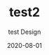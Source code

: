 ---
title: test2
subtitle: test Design
layout: default
modal-id: 20
date: 2020-08-01
img: gallery_test_3.jpg
thumbnail: gallery_test_3.jpg
alt: image-alt
project-date: july 2020
client: Start Bootstrap
category: Web Development
description: test started.

---